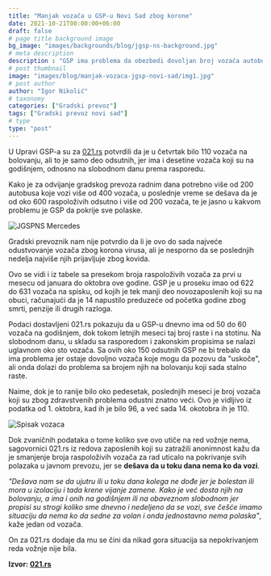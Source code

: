 ```yaml
---
title: "Manjak vozača u GSP-u Novi Sad zbog korone"
date: 2021-10-21T00:00:00+06:00
draft: false
# page title background image
bg_image: "images/backgrounds/blog/jgsp-ns-background.jpg"
# meta description
description : "GSP ima problema da obezbedi dovoljan broj vozača autobusa kako bi se ispoštovao red vožnje, jer je nikad veći broj njih na bolovanju zbog zaražavanja korona virusom ili izolacije, saznaje 021.rs."
# post thumbnail
image: "images/blog/manjak-vozaca-jgsp-novi-sad/img1.jpg"
# post author
author: "Igor Nikolić"
# taxonomy
categories: ["Gradski prevoz"]
tags: ["Gradski prevoz novi sad"]
# type
type: "post"
---
```

 
 U Upravi GSP-a su za [021.rs](https://www.021.rs/) potvrdili da je u četvrtak bilo 110 vozača na bolovanju, ali to je samo deo odsutnih, jer ima i desetine vozača koji su na godišnjem, odnosno na slobodnom danu prema rasporedu.
 
Kako je za odvijanje gradskog prevoza radnim dana potrebno više od 200 autobusa koje vozi više od 400 vozača, u poslednje vreme se dešava da je od oko 600 raspoloživih odsutno i više od 200 vozača, te je jasno u kakvom problemu je GSP da pokrije sve polaske.

![JGSPNS Mercedes](/images/blog/manjak-vozaca-jgsp-novi-sad/img2.jpg "JGSPNS Mercedes")

Gradski prevoznik nam nije potvrdio da li je ovo do sada najveće odustvovanje vozača zbog korona virusa, ali je nesporno da se poslednjih nedelja najviše njih prijavljuje zbog kovida.
 
Ovo se vidi i iz tabele sa presekom broja raspoloživih vozača za prvi u mesecu od januara do oktobra ove godine. GSP je u proseku imao od 622 do 631 vozača na spisku, od kojih je tek manji deo novozaposlenih koji su na obuci, računajući da je 14 napustilo preduzeće od početka godine zbog smrti, penzije ili drugih razloga. 
 
Podaci dostavljeni 021.rs pokazuju da u GSP-u dnevno ima od 50 do 60 vozača na godišnjem, dok tokom letnjih meseci taj broj raste i na stotinu. Na slobodnom danu, u skladu sa rasporedom i zakonskim propisima se nalazi uglavnom oko sto vozača. Sa ovih oko 150 odsutnih GSP ne bi trebalo da ima problema jer ostaje dovoljno vozača koje mogu da pozovu da "uskoče", ali onda dolazi do problema sa brojem njih na bolovanju koji sada stalno raste. 
 
Naime, dok je to ranije bilo oko pedesetak, poslednjih meseci je broj vozača koji su zbog zdravstvenih problema odustni znatno veći. Ovo je vidljivo iz podatka od 1. oktobra, kad ih je bilo 96, a već sada 14. okotobra ih je 110.

![Spisak vozaca](/images/blog/manjak-vozaca-jgsp-novi-sad/img3.jpg "Spisak vozaca")

Dok zvaničnih podataka o tome koliko sve ovo utiče na red vožnje nema, sagovornici 021.rs iz redova zaposlenih koji su zatražili anonimnost kažu da je smanjenje broja raspoloživih vozača za rad uticalo na pokrivanje svih polazaka u javnom prevozu, jer se **dešava da u toku dana nema ko da vozi**.
 
*"Dešava nam se da ujutru ili u toku dana kolega ne dođe jer je bolestan ili mora u izolaciju i tada krene vijanje zamene. Kako je već dosta njih na bolovanju, a ima i onih na godišnjem ili na obaveznom slobodnom jer propisi su strogi koliko sme dnevno i nedeljeno da se vozi, sve češće imamo situaciju da nema ko da sedne za volan i onda jednostavno nema polaska"*, kaže jedan od vozača.
 
On za 021.rs dodaje da mu se čini da nikad gora situacija sa nepokrivanjem reda vožnje nije bila.

**Izvor: [021.rs](https://www.021.rs/)**